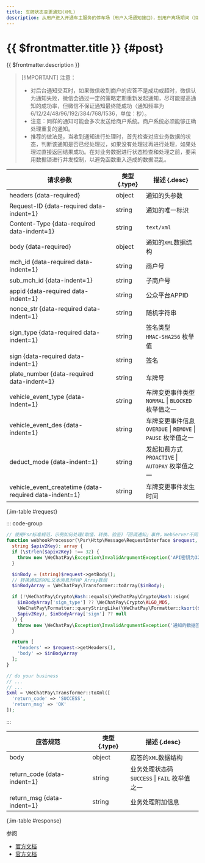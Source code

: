 ```yaml
---
title: 车牌状态变更通知(XML)
description: 从用户进入开通车主服务的停车场（用户入场通知接口），到用户离场期间（扣款接口），这个时间段内如果用户状态变为可用或者不可用，微信会把相关状态变更情况（可用/不可用）异步发送给商户，回调url为调用上述用户入场通知接口时填写的notify_url字段。商户在收到车主状态变更通知后，需进行接收处理并返回应答。
---
```


# {{ $frontmatter.title }} {#post}

{{ $frontmatter.description }}

> [!IMPORTANT] 注意：
> - 对后台通知交互时，如果微信收到商户的应答不是成功或超时，微信认为通知失败，微信会通过一定的策略定期重新发起通知，尽可能提高通知的成功率，但微信不保证通知最终能成功（通知频率为6/12/24/48/96/192/384/768/1536，单位：秒）。
> - 注意：同样的通知可能会多次发送给商户系统。商户系统必须能够正确处理重复的通知。
> - 推荐的做法是，当收到通知进行处理时，首先检查对应业务数据的状态，判断该通知是否已经处理过，如果没有处理过再进行处理，如果处理过直接返回结果成功。在对业务数据进行状态检查和处理之前，要采用数据锁进行并发控制，以避免函数重入造成的数据混乱。

| 请求参数 | 类型 {.type} | 描述 {.desc}
| -- | -- | --
| headers {data-required} | object | 通知的头参数
| Request-ID {data-required data-indent=1} | string | 通知的唯一标识
| Content-Type {data-required data-indent=1} | string | `text/xml`
| body {data-required} | object | 通知的`XML`数据结构
| mch_id {data-required data-indent=1} | string | 商户号
| sub_mch_id {data-indent=1} | string | 子商户号
| appid {data-required data-indent=1} | string | 公众平台APPID
| nonce_str {data-required data-indent=1} | string | 随机字符串
| sign_type {data-required data-indent=1} | string | 签名类型<br/>`HMAC-SHA256` 枚举值
| sign {data-required data-indent=1} | string | 签名
| plate_number {data-required data-indent=1} | string | 车牌号
| vehicle_event_type {data-indent=1} | string | 车牌变更事件类型<br/>`NORMAL` \| `BLOCKED` 枚举值之一
| vehicle_event_des {data-indent=1} | string | 车牌变更事件信息<br/>`OVERDUE` \| `REMOVE` \| `PAUSE` 枚举值之一
| deduct_mode {data-indent=1} | string | 发起扣费方式<br/>`PROACTIVE` \| `AUTOPAY` 枚举值之一
| vehicle_event_createtime {data-required data-indent=1} | string | 车牌变更事件发生时间

{.im-table #request}

::: code-group

```php [处理程序]
// 使用Psr标准规范，示例如何处理(取值、转换、验签)「回调通知」事件，WebServer不同，用法略有差异，供参考实现。
function webhookProcessor(\Psr\Http\Message\RequestInterface $request,
  string $apiv2Key): array {
  if (\strlen($apiv2Key) !== 32) {
    throw new \WeChatPay\Exception\InvalidArgumentException('API密钥为32字节，长度不对');
  }

  $inBody = (string)$request->getBody();
  // 转换通知的XML文本消息为PHP Array数组
  $inBodyArray = \WeChatPay\Transformer::toArray($inBody);

  if (!\WeChatPay\Crypto\Hash::equals(\WeChatPay\Crypto\Hash::sign(
    $inBodyArray['sign_type'] ?? \WeChatPay\Crypto\ALGO_MD5,
    \WeChatPay\Formatter::queryStringLike(\WeChatPay\Formatter::ksort($inBodyArray)),
    $apiv2Key), $inBodyArray['sign'] ?? null
  )) {
    throw new \WeChatPay\Exception\InvalidArgumentException('通知的数据签名校验未通过');
  }

  return [
    'headers' => $request->getHeaders(),
    'body' => $inBodyArray
  ];
}

// do your business
// ...
// ...
$xml = \WeChatPay\Transformer::toXml([
  'return_code' => 'SUCCESS',
  'return_msg' => 'OK'
]);
```

:::

| 应答规范 | 类型 {.type} | 描述 {.desc}
| --- | --- | ---
| body | object | 应答的`XML`数据结构
| return_code {data-indent=1} | string | 业务处理状态码<br/>`SUCCESS` \| `FAIL` 枚举值之一
| return_msg {data-indent=1} | string | 业务处理附加信息

{.im-table #response}

参阅
- [官方文档](https://pay.weixin.qq.com/wiki/doc/api/vehicle_v2.php?chapter=20_912&index=12)
- [官方文档](https://pay.weixin.qq.com/wiki/doc/api/vehicle_v2_sl.php?chapter=20_912&index=12&p=202)
